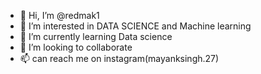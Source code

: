 - 👋 Hi, I’m @redmak1
- 👀 I’m interested in DATA SCIENCE and Machine learning
- 🌱 I’m currently learning Data science
- 💞️ I’m looking to collaborate 
- 📫 can reach me on instagram(mayanksingh.27)

<!---
redmak1/redmak1 is a ✨ special ✨ repository because its `README.md` (this file) appears on your GitHub profile.
You can click the Preview link to take a look at your changes.
--->

